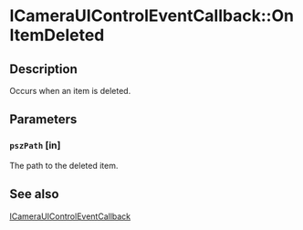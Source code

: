 # ICameraUIControlEventCallback::OnItemDeleted

## Description

Occurs when an item is deleted.

## Parameters

### `pszPath` [in]

The path to the deleted item.

## See also

[ICameraUIControlEventCallback](https://learn.microsoft.com/windows/desktop/api/camerauicontrol/nn-camerauicontrol-icamerauicontroleventcallback)
